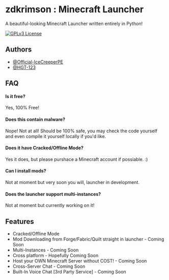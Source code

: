 # zdkrimson : Minecraft Launcher

A beautiful-looking Minecraft Launcher written entirely in Python!

[![GPLv3 License](https://img.shields.io/badge/License-GPL%20v3-yellow.svg)](https://opensource.org/licenses/)

## Authors

- [@Official-IceCreeperPE](https://www.github.com/Official-IceCreeperPE)
- [@HGT-123](https://www.github.com/HGT-123)

## FAQ

#### Is it free?

Yes, 100% Free!

#### Does this contain malware?

Nope! Not at all! Should be 100% safe, you may check the code yourself and even compile it yourself locally if you'd like.

#### Does it have Cracked/Offline Mode?

Yes it does, but please purshace a Minecraft account if possiable. :)

#### Can I install mods?

Not at moment but very soon you will, launcher in development.

#### Does the launcher support multi-instances?

Not at moment but currently working on it!

## Features

- Cracked/Offline Mode
- Mod Downloading from Forge/Fabric/Quilt straight in launcher - Coming Soon
- Multi-Instances - Coming Soon
- Cross platform - Hopefully Coming Soon
- Host your OWN Minecraft Server without COST! - Coming Soon
- Cross-Server Chat - Coming Soon
- Built-In Voice Chat [3rd Party Service] - Coming Soon
